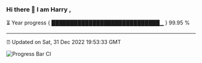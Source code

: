 ### Hi there 👋 I am Harry , 

⏳ Year progress { █████████████████████████████▁ } 99.95 %

---

⏰ Updated on Sat, 31 Dec 2022 19:53:33 GMT

![Progress Bar CI](https://github.com/duykhang68/duykhang68/workflows/Progress%20Bar%20CI/badge.svg)
